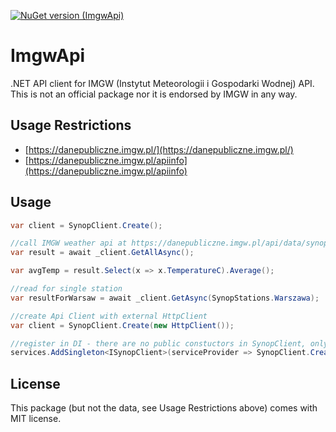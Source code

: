 [![NuGet version (ImgwApi)](https://img.shields.io/nuget/v/ImgwApi.svg?style=flat-square)](https://www.nuget.org/packages/ImgwApi/)

# ImgwApi
.NET API client for IMGW (Instytut Meteorologii i Gospodarki Wodnej) API. This is not an official package nor it is endorsed by IMGW in any way.

## Usage Restrictions
* [https://danepubliczne.imgw.pl/](https://danepubliczne.imgw.pl/)
* [https://danepubliczne.imgw.pl/apiinfo](https://danepubliczne.imgw.pl/apiinfo)

## Usage

```csharp
var client = SynopClient.Create();

//call IMGW weather api at https://danepubliczne.imgw.pl/api/data/synop/
var result = await _client.GetAllAsync();

var avgTemp = result.Select(x => x.TemperatureC).Average();

//read for single station
var resultForWarsaw = await _client.GetAsync(SynopStations.Warszawa);

//create Api Client with external HttpClient
var client = SynopClient.Create(new HttpClient());

//register in DI - there are no public constuctors in SynopClient, only factory methods
services.AddSingleton<ISynopClient>(serviceProvider => SynopClient.Create())
```

## License
This package (but not the data, see Usage Restrictions above) comes with MIT license.